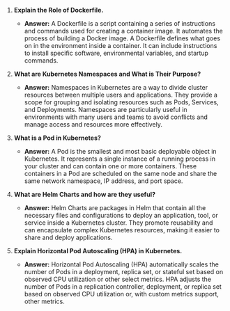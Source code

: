 <ol><li><p><strong>Explain the Role of Dockerfile.</strong></p><ul><li><p><strong>Answer:</strong> A Dockerfile is a script containing a series of instructions and commands used for creating a container image. It automates the process of building a Docker image. A Dockerfile defines what goes on in the environment inside a container. It can include instructions to install specific software, environmental variables, and startup commands.</p></li></ul></li><li><p><strong>What are Kubernetes Namespaces and What is Their Purpose?</strong></p><ul><li><p><strong>Answer:</strong> Namespaces in Kubernetes are a way to divide cluster resources between multiple users and applications. They provide a scope for grouping and isolating resources such as Pods, Services, and Deployments. Namespaces are particularly useful in environments with many users and teams to avoid conflicts and manage access and resources more effectively.</p></li></ul></li><li><p><strong>What is a Pod in Kubernetes?</strong></p><ul><li><p><strong>Answer:</strong> A Pod is the smallest and most basic deployable object in Kubernetes. It represents a single instance of a running process in your cluster and can contain one or more containers. These containers in a Pod are scheduled on the same node and share the same network namespace, IP address, and port space.</p></li></ul></li><li><p><strong>What are Helm Charts and how are they useful?</strong></p><ul><li><p><strong>Answer:</strong> Helm Charts are packages in Helm that contain all the necessary files and configurations to deploy an application, tool, or service inside a Kubernetes cluster. They promote reusability and can encapsulate complex Kubernetes resources, making it easier to share and deploy applications.</p></li></ul></li><li><p><strong>Explain Horizontal Pod Autoscaling (HPA) in Kubernetes.</strong></p><ul><li><p><strong>Answer:</strong> Horizontal Pod Autoscaling (HPA) automatically scales the number of Pods in a deployment, replica set, or stateful set based on observed CPU utilization or other select metrics. HPA adjusts the number of Pods in a replication controller, deployment, or replica set based on observed CPU utilization or, with custom metrics support, other metrics.</p></li></ul></li></ol>